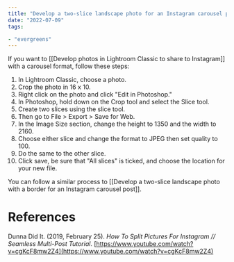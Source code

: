 ```yaml
---
title: "Develop a two-slice landscape photo for an Instagram carousel post"
date: "2022-07-09"
tags:

- "evergreens"
---
```


If you want to [[Develop photos in Lightroom Classic to share to Instagram]] with a carousel format, follow these steps:

1. In Lightroom Classic, choose a photo.
2. Crop the photo in 16 x 10.
3. Right click on the photo and click "Edit in Photoshop."
4. In Photoshop, hold down on the Crop tool and select the Slice tool.
5. Create two slices using the slice tool.
6. Then go to File > Export > Save for Web.
7. In the Image Size section, change the height to 1350 and the width to 2160.
8. Choose either slice and change the format to JPEG then set quality to 100.
9. Do the same to the other slice.
10. Click save, be sure that "All slices" is ticked, and choose the location for your new file.

You can follow a similar process to [[Develop a two-slice landscape photo with a border for an Instagram carousel post]].

# References

Dunna Did It. (2019, February 25). _How To Split Pictures For Instagram // Seamless Multi-Post Tutorial_. [https://www.youtube.com/watch?v=cgKcF8mw2Z4](https://www.youtube.com/watch?v=cgKcF8mw2Z4)